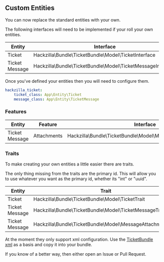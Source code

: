 ## Custom Entities

You can now replace the standard entities with your own.

The following interfaces will need to be implemented if your roll your own entities.

| Entity         | Interface                                                  |
| -------------- | ---------------------------------------------------------- |
| Ticket         | Hackzilla\Bundle\TicketBundle\Model\TicketInterface        |
| Ticket Message | Hackzilla\Bundle\TicketBundle\Model\TicketMessageInterface |

Once you've defined your entities then you will need to configure them.

```yaml
hackzilla_ticket:
    ticket_class: App\Entity\Ticket
    message_class: App\Entity\TicketMessage
```

### Features

| Entity         | Feature     | Interface                                                      |
| -------------- | ----------- | -------------------------------------------------------------- |
| Ticket Message | Attachments | Hackzilla\Bundle\TicketBundle\Model\MessageAttachmentInterface |


### Traits

To make creating your own entities a little easier there are traits.

The only thing missing from the traits are the primary id. This will allow you to use whatever you want as the primary id, whether its "int" or "uuid".

| Entity         | Trait                                                      |
| -------------- | ---------------------------------------------------------- |
| Ticket         | Hackzilla\Bundle\TicketBundle\Model\TicketTrait            |
| Ticket Message | Hackzilla\Bundle\TicketBundle\Model\TicketMessageTrait     |
| Ticket Message | Hackzilla\Bundle\TicketBundle\Model\MessageAttachmentTrait |

At the moment they only support xml configuration. Use the [TicketBundle xml](Resources/config/doctrine/model) as a basis and copy it into your bundle.

If you know of a better way, then either open an Issue or Pull Request.
